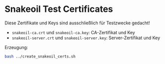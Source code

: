 # Snakeoil Test Certificates

Diese Zertifikate und Keys sind ausschließlich für Testzwecke gedacht!

- `snakeoil-ca.crt` und `snakeoil-ca.key`: CA-Zertifikat und Key
- `snakeoil-server.crt` und `snakeoil-server.key`: Server-Zertifikat und Key

Erzeugung:
```bash
bash ../create_snakeoil_certs.sh
```
